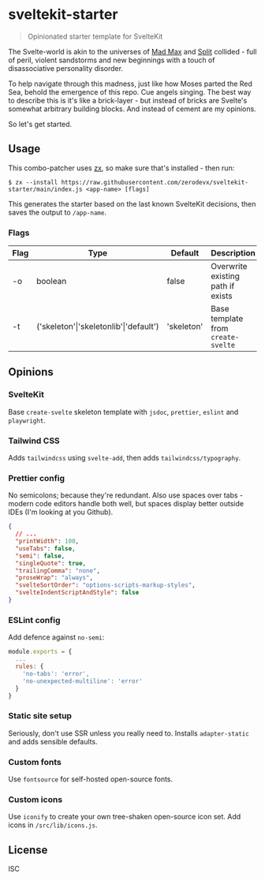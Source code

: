 # sveltekit-starter

> Opinionated starter template for SvelteKit

The Svelte-world is akin to the universes of
[Mad Max](https://en.wikipedia.org/wiki/Mad_Max:_Fury_Road) and
[Split](<https://en.wikipedia.org/wiki/Split_(2016_American_film)>) collided - full of peril,
violent sandstorms and new beginnings with a touch of disassociative personality disorder.

To help navigate through this madness, just like how Moses parted the Red Sea, behold the emergence
of this repo. Cue angels singing. The best way to describe this is it's like a brick-layer - but
instead of bricks are Svelte's somewhat arbitrary building blocks. And instead of cement are my
opinions.

So let's get started.

## Usage

This combo-patcher uses [zx](https://github.com/google/zx), so make sure that's installed - then
run:

```
$ zx --install https://raw.githubusercontent.com/zerodevx/sveltekit-starter/main/index.js <app-name> [flags]
```

This generates the starter based on the last known SvelteKit decisions, then saves the output to
`/app-name`.

### Flags

| Flag | Type                                   | Default    | Description                        |
| ---- | -------------------------------------- | ---------- | ---------------------------------- |
| -o   | boolean                                | false      | Overwrite existing path if exists  |
| -t   | ('skeleton'\|'skeletonlib'\|'default') | 'skeleton' | Base template from `create-svelte` |

## Opinions

### SvelteKit

Base `create-svelte` skeleton template with `jsdoc`, `prettier`, `eslint` and `playwright`.

### Tailwind CSS

Adds `tailwindcss` using `svelte-add`, then adds `tailwindcss/typography`.

### Prettier config

No semicolons; because they're redundant. Also use spaces over tabs - modern code editors handle
both well, but spaces display better outside IDEs (I'm looking at you Github).

```json
{
  // ...
  "printWidth": 100,
  "useTabs": false,
  "semi": false,
  "singleQuote": true,
  "trailingComma": "none",
  "proseWrap": "always",
  "svelteSortOrder": "options-scripts-markup-styles",
  "svelteIndentScriptAndStyle": false
}
```

### ESLint config

Add defence against `no-semi`:

```js
module.exports = {
  ...
  rules: {
    'no-tabs': 'error',
    'no-unexpected-multiline': 'error'
  }
}
```

### Static site setup

Seriously, don't use SSR unless you really need to. Installs `adapter-static` and adds sensible
defaults.

### Custom fonts

Use `fontsource` for self-hosted open-source fonts.

### Custom icons

Use `iconify` to create your own tree-shaken open-source icon set. Add icons in `/src/lib/icons.js`.

## License

ISC
